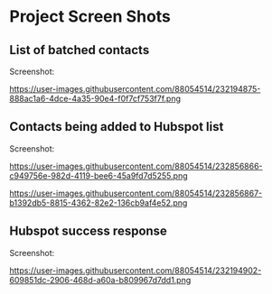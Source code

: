 # Project Screen Shots


## List of batched contacts

Screenshot:

https://user-images.githubusercontent.com/88054514/232194875-888ac1a6-4dce-4a35-90e4-f0f7cf753f7f.png

## Contacts being added to Hubspot list

Screenshot:

https://user-images.githubusercontent.com/88054514/232856866-c949756e-982d-4119-bee6-45a9fd7d5255.png

https://user-images.githubusercontent.com/88054514/232856867-b1392db5-8815-4362-82e2-136cb9af4e52.png

## Hubspot success response

Screenshot:

https://user-images.githubusercontent.com/88054514/232194902-609851dc-2906-468d-a60a-b809967d7dd1.png

